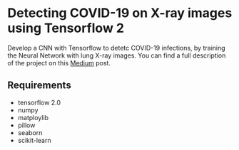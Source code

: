
# Detecting COVID-19 on X-ray images using Tensorflow 2

Develop a CNN with Tensorflow to detetc COVID-19 infections, by training the Neural Network with lung X-ray images. You can find a full description of the project on this [Medium](https://medium.com/@luchonaveiro/detecting-covid-19-with-x-ray-images-and-tensorflow-fd3d2302bb6) post.


## Requirements
- tensorflow 2.0
- numpy
- matploylib
- pillow
- seaborn
- scikit-learn


